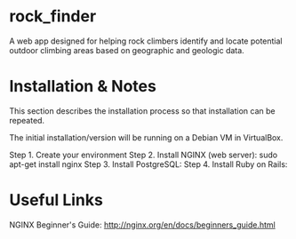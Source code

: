 # rock_finder
A web app designed for helping rock climbers identify and locate potential outdoor climbing areas based on geographic and geologic data.

# Installation & Notes
This section describes the installation process so that installation can be repeated.

The initial installation/version will be running on a Debian VM in VirtualBox.

Step 1. Create your environment
Step 2. Install NGINX (web server): sudo apt-get install nginx
Step 3. Install PostgreSQL:
Step 4. Install Ruby on Rails:


# Useful Links
NGINX Beginner's Guide: http://nginx.org/en/docs/beginners_guide.html
